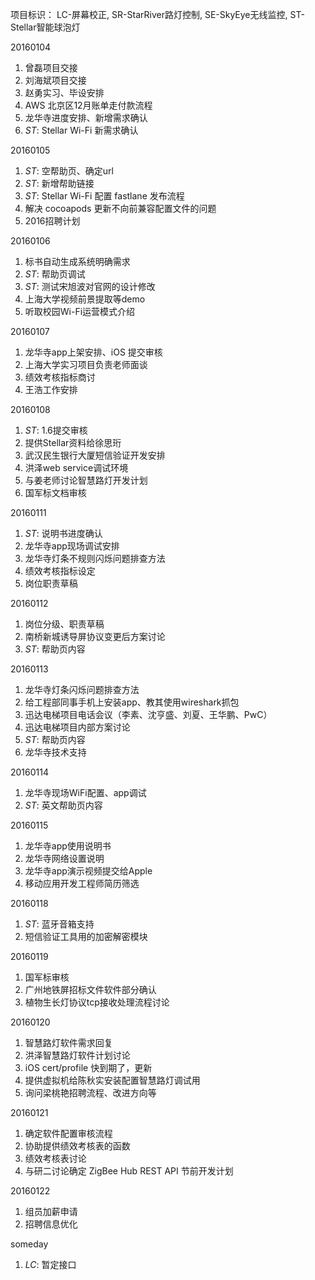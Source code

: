 项目标识： LC-屏幕校正, SR-StarRiver路灯控制, SE-SkyEye无线监控, ST-Stellar智能球泡灯

20160104

1. 曾磊项目交接
1. 刘海斌项目交接
1. 赵勇实习、毕设安排
1. AWS 北京区12月账单走付款流程
1. 龙华寺进度安排、新增需求确认
1. *ST*: Stellar Wi-Fi 新需求确认

20160105

1. *ST*: 空帮助页、确定url
1. *ST*: 新增帮助链接
1. *ST*: Stellar Wi-Fi 配置 fastlane 发布流程
1. 解决 cocoapods 更新不向前兼容配置文件的问题
1. 2016招聘计划

20160106

1. 标书自动生成系统明确需求
1. *ST*: 帮助页调试
1. *ST*: 测试宋旭波对官网的设计修改
1. 上海大学视频前景提取等demo
1. 听取校园Wi-Fi运营模式介绍

20160107

1. 龙华寺app上架安排、iOS 提交审核
1. 上海大学实习项目负责老师面谈
1. 绩效考核指标商讨
1. 王浩工作安排

20160108

1. *ST*: 1.6提交审核
1. 提供Stellar资料给徐思珩
1. 武汉民生银行大厦短信验证开发安排
1. 洪泽web service调试环境
1. 与姜老师讨论智慧路灯开发计划
1. 国军标文档审核

20160111

1. *ST*: 说明书进度确认
1. 龙华寺app现场调试安排
1. 龙华寺灯条不规则闪烁问题排查方法
1. 绩效考核指标设定
1. 岗位职责草稿

20160112

1. 岗位分级、职责草稿
1. 南桥新城诱导屏协议变更后方案讨论
1. *ST*: 帮助页内容

20160113

1. 龙华寺灯条闪烁问题排查方法
1. 给工程部同事手机上安装app、教其使用wireshark抓包
1. 迅达电梯项目电话会议（李素、沈亨盛、刘夏、王华鹏、PwC）
1. 迅达电梯项目内部方案讨论
1. *ST*: 帮助页内容
1. 龙华寺技术支持

20160114

1. 龙华寺现场WiFi配置、app调试
1. *ST*: 英文帮助页内容

20160115

1. 龙华寺app使用说明书
1. 龙华寺网络设置说明
1. 龙华寺app演示视频提交给Apple
1. 移动应用开发工程师简历筛选

20160118

1. *ST*: 蓝牙音箱支持
1. 短信验证工具用的加密解密模块

20160119

1. 国军标审核
1. 广州地铁屏招标文件软件部分确认
1. 植物生长灯协议tcp接收处理流程讨论

20160120

1. 智慧路灯软件需求回复
1. 洪泽智慧路灯软件计划讨论
1. iOS cert/profile 快到期了，更新
1. 提供虚拟机给陈秋实安装配置智慧路灯调试用
1. 询问梁桃艳招聘流程、改进方向等

20160121

1. 确定软件配置审核流程
1. 协助提供绩效考核表的函数
1. 绩效考核表讨论
1. 与研二讨论确定 ZigBee Hub REST API 节前开发计划

20160122

1. 组员加薪申请
1. 招聘信息优化


someday

1. *LC*: 暂定接口

[//]: # (comment)
